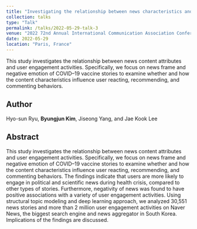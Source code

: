 ```yaml
---
title: "Investigating the relationship between news characteristics and user reacting, recommending, and commenting"
collection: talks
type: "Talk"
permalink: /talks/2022-05-29-talk-3
venue: "2022 72nd Annual International Communication Association Conference (ICA)"
date: 2022-05-29
location: "Paris, France"
---
```

This study investigates the relationship between news content attributes and user engagement activities. Specifically, we focus on news frame and negative emotion of COVID–19 vaccine stories to examine whether and how the content characteristics influence user reacting, recommending, and commenting behaviors.

## Author
Hyo-sun Ryu, **Byungjun Kim**, Jiseong Yang, and Jae Kook Lee

## Abstract
This study investigates the relationship between news content attributes and user engagement activities. Specifically, we focus on news frame and negative emotion of COVID–19 vaccine stories to examine whether and how the content characteristics influence user reacting, recommending, and commenting behaviors. The findings indicate that users are more likely to engage in political and scientific news during health crisis, compared to other types of stories. Furthermore, negativity of news was found to have positive associations with a variety of user engagement activities. Using structural topic modeling and deep learning approach, we analyzed 30,551 news stories and more than 2 million user engagement activities on Naver News, the biggest search engine and news aggregator in South Korea. Implications of the findings are discussed.